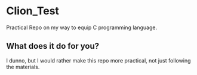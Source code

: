 # Clion_Test
Practical Repo on my way to equip C programming language.

## What does it do for you?
I dunno, but I would rather make this repo more practical, not just following the materials.
